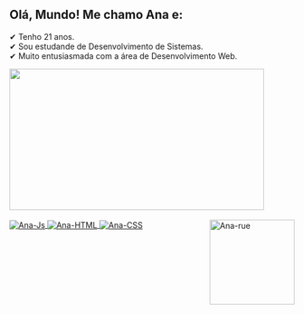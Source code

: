 ## Olá, Mundo! Me chamo Ana e:
✔ Tenho 21 anos. <br>
✔ Sou estudande de Desenvolvimento de Sistemas. <br>
✔ Muito entusiasmada com a área de Desenvolvimento Web.

<div>
  <a href="https://github.com/afloradda">
  <img height="250" width="450" src="https://github-readme-stats.vercel.app/api/top-langs/?username=afloradda&layout=compact&show_icons=true&theme=synthwave"/>
</div>


<div style="display: inline_block"><br>
    <img align="center" alt="Ana-Js"  
src="https://img.shields.io/badge/JavaScript-F7DF1E?style=for-the-badge&logo=javascript&logoColor=black" >
    <img align="center" alt="Ana-HTML" 
src="https://img.shields.io/badge/HTML5-E34F26?style=for-the-badge&logo=html5&logoColor=white">
    <img align="center" alt="Ana-CSS"
src="https://img.shields.io/badge/CSS3-1572B6?style=for-the-badge&logo=css3&logoColor=white">
    <img align="right" alt="Ana-rue" heigth="50" width="150" src="https://media.tenor.com/fMH7i_iylrEAAAAC/euphoria-rue.gif">
</div>


## 

